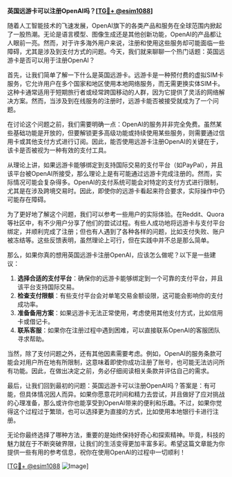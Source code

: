 **英国远游卡可以注册OpenAI吗？[[TG💪+ @esim1088](https://t.me/s/esim1088)]**

随着人工智能技术的飞速发展，OpenAI旗下的各类产品和服务在全球范围内掀起了一股热潮。无论是语言模型、图像生成还是其他创新功能，OpenAI的产品都让人眼前一亮。然而，对于许多海外用户来说，注册和使用这些服务却可能面临一些障碍，尤其是涉及到支付方式的问题。今天，我们就来聊聊一个热门话题：英国远游卡是否可以用于注册OpenAI？

首先，让我们简单了解一下什么是英国远游卡。远游卡是一种预付费的虚拟SIM卡服务，它允许用户在多个国家和地区使用本地网络服务，而无需更换实体SIM卡。这种卡通常适用于短期旅行者或经常跨国移动的人群，因为它提供了灵活的网络解决方案。然而，当涉及到在线服务的注册时，远游卡能否被接受就成为了一个问题。

在讨论这个问题之前，我们需要明确一点：OpenAI的服务并非完全免费。虽然某些基础功能是开放的，但要解锁更多高级功能或持续使用某些服务，则需要通过信用卡或其他支付方式进行订阅。因此，能否使用远游卡注册OpenAI的关键在于，该卡是否被视为一种有效的支付工具。

从理论上讲，如果远游卡能够绑定到支持国际交易的支付平台（如PayPal），并且该平台被OpenAI所接受，那么理论上是有可能通过远游卡完成注册的。然而，实际情况可能会复杂得多。OpenAI的支付系统可能会对特定的支付方式进行限制，尤其是在涉及跨境交易时。因此，即使你的远游卡看起来符合要求，实际操作中仍可能存在障碍。

为了更好地了解这个问题，我们可以参考一些用户的实际体验。在Reddit、Quora等社区中，有不少用户分享了他们的尝试过程。有些人成功地将远游卡与支付平台绑定，并顺利完成了注册；但也有人遇到了各种各样的问题，比如支付失败、账户被冻结等。这些反馈表明，虽然理论上可行，但在实践中并不总是那么简单。

那么，如果你真的想用英国远游卡注册OpenAI，应该怎么做呢？以下是一些建议：

1. **选择合适的支付平台**：确保你的远游卡能够绑定到一个可靠的支付平台，并且该平台支持国际交易。
2. **检查支付限额**：有些支付平台会对单笔交易金额设限，这可能会影响你的支付成功率。
3. **准备备用方案**：如果远游卡无法正常使用，考虑使用其他支付方式，比如信用卡或借记卡。
4. **联系客服**：如果你在注册过程中遇到困难，可以直接联系OpenAI的客服团队寻求帮助。

当然，除了支付问题之外，还有其他因素需要考虑。例如，OpenAI的服务条款可能会对用户所在地有所限制，这意味着即使你成功注册了账号，也可能无法访问所有功能。因此，在做出决定之前，务必仔细阅读相关条款并评估自己的需求。

最后，让我们回到最初的问题：英国远游卡可以注册OpenAI吗？答案是：有可能，但具体情况因人而异。如果你愿意花时间和精力去尝试，并且做好了应对挑战的心理准备，那么或许你也能享受到OpenAI带来的便利和乐趣。不过，如果你觉得这个过程过于繁琐，也可以选择更为直接的方式，比如使用本地银行卡进行注册。

无论你最终选择了哪种方法，重要的是始终保持好奇心和探索精神。毕竟，科技的魅力就在于不断突破界限，让我们的生活变得更加丰富多彩。希望这篇文章能为你提供一些有用的参考信息，祝你在使用OpenAI的过程中一切顺利！

[[TG💪+ @esim1088](https://t.me/s/esim1088) ![Image](https://i.postimg.cc/4NQfJmqS/Snipaste-2025-05-13-00-14-12.png)]